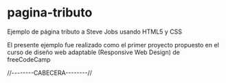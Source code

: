 # pagina-tributo
Ejemplo de página tributo a Steve Jobs usando HTML5 y CSS

El presente ejemplo fue realizado como el primer proyecto propuesto en el curso de diseño web adaptable (Responsive Web Design) 
de freeCodeCamp

//--------CABECERA--------//


